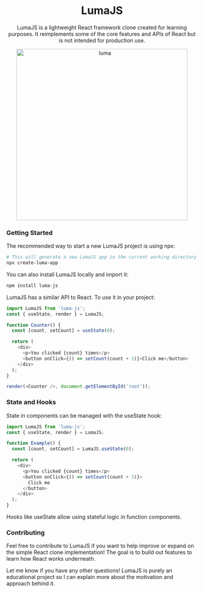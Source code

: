 <h1 align="center">LumaJS</h1>

<p align="center">
LumaJS is a lightweight React framework clone created for learning purposes. It reimplements some of the core features and APIs of React but is not intended for production use.
</p>

<p align="center">
  <img width="450" alt="luma" src="https://github.com/V01D-NULL/LumaJS/assets/58613685/2e6554ac-ec70-435d-97ee-30a46ff2e82b">
<p/>

### Getting Started
The recommended way to start a new LumaJS project is using npx:

```sh
# This will generate a new LumaJS app in the current working directory.
npx create-luma-app
```

You can also install LumaJS locally and import it:

```sh
npm install luma-js
```

LumaJS has a similar API to React. To use it in your project:

```js
import LumaJS from 'luma-js';
const { useState, render } = LumaJS;

function Counter() {
  const [count, setCount] = useState(0);

  return (
    <div>
      <p>You clicked {count} times</p>
      <button onClick={() => setCount(count + 1)}>Click me</button>
    </div>
  );
}

render(<Counter />, document.getElementById('root'));
```

### State and Hooks
State in components can be managed with the useState hook:


```js
import LumaJS from 'luma-js';
const { useState, render } = LumaJS;

function Example() {
  const [count, setCount] = LumaJS.useState(0);

  return (
    <div>
      <p>You clicked {count} times</p>
      <button onClick={() => setCount(count + 1)}>
        Click me
      </button>
    </div>
  );
}
```
Hooks like useState allow using stateful logic in function components.

### Contributing
Feel free to contribute to LumaJS if you want to help improve or expand on the simple React clone implementation! The goal is to build out features to learn how React works underneath.

Let me know if you have any other questions! LumaJS is purely an educational project so I can explain more about the motivation and approach behind it.
